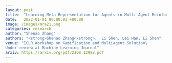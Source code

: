 ```yaml
---
layout: post
title:  "Learning Meta Representation for Agents in Multi-Agent Reinforcement Learning"
date:   2022-01-01 00:00:01 +00:00
image: /images/mra21.png
categories: research
author: "Shenao Zhang"
authors: "<strong>Shenao Zhang</strong>,  Li Shen, Lei Han, Li Shen"
venue: "ICLR Workshop on Gamification and Multiagent Solution\  
Under review at Machine Learning Journal"
arxiv: https://arxiv.org/pdf/2108.12988.pdf
---
```

